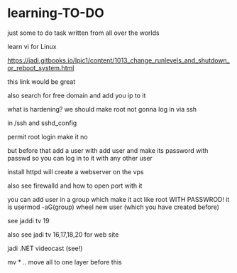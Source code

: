 # learning-TO-DO
just some to do task written from all over the worlds


learn vi for Linux 

https://jadi.gitbooks.io/lpic1/content/1013_change_runlevels_and_shutdown_or_reboot_system.html

this link would be great

also search for free domain and add you ip to it


what is hardening?
we should make root not gonna log in via ssh

in /ssh and sshd_config


permit root login make it no

but before that add a user with add user and make its password with passwd so you can log in to it with any other user

install httpd will create a webserver on the vps

also see firewalld and how to open port with it

you can add user in a group which make it act like root WITH PASSWROD! it is usermod -aG(group) wheel new user (which you have created before)


see jaddi tv 19 

also see jadi tv 16,17,18,20 for web site


jadi .NET  videocast (see!)

mv * .. move all to one layer before this
